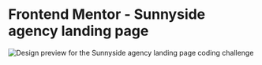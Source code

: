 # Frontend Mentor - Sunnyside agency landing page

![Design preview for the Sunnyside agency landing page coding challenge]([../design/design.png](https://github.com/sarahmhd/Front-End-challenges/blob/main/sunnyside-agency-landing-page-main/design/design.png))

